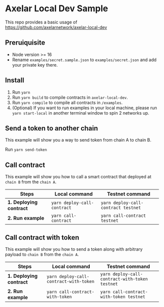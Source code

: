 # Axelar Local Dev Sample

This repo provides a basic usage of https://github.com/axelarnetwork/axelar-local-dev

## Preruiquisite

- Node version >= 16
- Rename `examples/secret.sample.json` to `examples/secret.json` and add your private key there.

## Install

1. Run `yarn`
2. Run `yarn build` to compile contracts in `axelar-local-dev`.
3. Run `yarn compile` to compile all contracts in `/examples`.
4. (Optional) If you want to run examples in your local machine, please run `yarn start-local` in another terminal window to spin 2 networks up.

## Send a token to another chain

This example will show you a way to send token from chain A to chain B.

Run `yarn send-token`

## Call contract

This example will show you how to call a smart contract that deployed at `chain B` from the `chain A`.

| Steps                     | Local command               | Testnet command                     |
| ------------------------- | --------------------------- | ----------------------------------- |
| **1. Deploying contract** | `yarn deploy-call-contract` | `yarn deploy-call-contract testnet` |
| **2. Run example**        | `yarn call-contract`        | `yarn call-contract testnet`        |

## Call contract with token

This example will show you how to send a token along with arbitrary payload to `chain B` from the `chain A`.

| Steps                     | Local command                          | Testnet command                                |
| ------------------------- | -------------------------------------- | ---------------------------------------------- |
| **1. Deploying contract** | `yarn deploy-call-contract-with-token` | `yarn deploy-call-contract-with-token testnet` |
| **2. Run example**        | `yarn call-contract-with-token`        | `yarn call-contract-with-token testnet`        |
